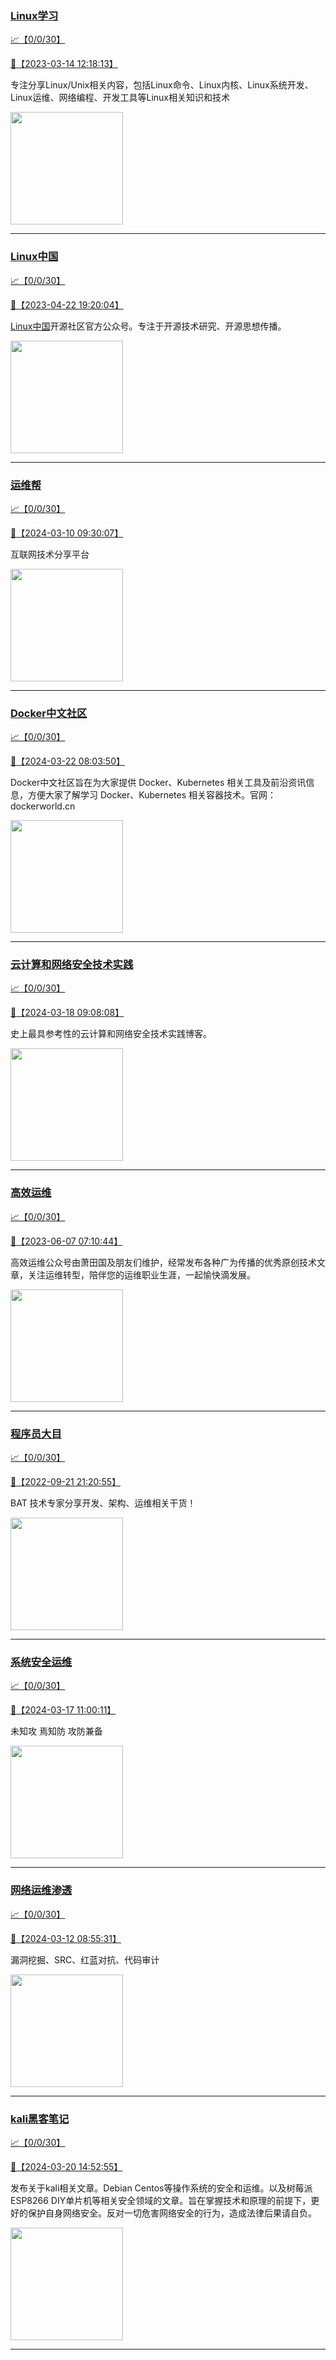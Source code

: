 
### [Linux学习](http://wechat.doonsec.com/wechat_echarts/?biz=MzI4MDEwNzAzNg==)

[:chart_with_upwards_trend:【0/0/30】](http://wechat.doonsec.com/wechat_echarts/?biz=MzI4MDEwNzAzNg==)

[:camera_flash:【2023-03-14 12:18:13】](https://mp.weixin.qq.com/s?__biz=MzI4MDEwNzAzNg==&mid=2649460110&idx=2&sn=d76412a9e0687ffe50c359ea4332a1a2&chksm=f3a2acfdc4d525ebb2f44288f886f46ce16507e0305ee1fcc74cb305757dd68610e87f461665&scene=27#wechat_redirect)

专注分享Linux/Unix相关内容，包括Linux命令、Linux内核、Linux系统开发、Linux运维、网络编程、开发工具等Linux相关知识和技术

<img align="top" width="180" src="http://open.weixin.qq.com/qr/code?username=gh_cb990d3ccd5f" alt="" />

---


### [Linux中国](http://wechat.doonsec.com/wechat_echarts/?biz=MjM5NjQ4MjYwMQ==)

[:chart_with_upwards_trend:【0/0/30】](http://wechat.doonsec.com/wechat_echarts/?biz=MjM5NjQ4MjYwMQ==)

[:camera_flash:【2023-04-22 19:20:04】](https://mp.weixin.qq.com/s?__biz=MjM5NjQ4MjYwMQ==&mid=2664678930&idx=3&sn=e1cd00ae476511afb34f4785124fb41a&chksm=bdcffd548ab87442b492af73b3af4e275b5439bd53b739798b806ed6947ab03e47e8efbe9a59&scene=27#wechat_redirect)

[Linux中国](https://linux.cn/)开源社区官方公众号。专注于开源技术研究、开源思想传播。

<img align="top" width="180" src="http://open.weixin.qq.com/qr/code?username=gh_52ef55f8adfd" alt="" />

---


### [运维帮](http://wechat.doonsec.com/wechat_echarts/?biz=MzA3MzYwNjQ3NA==)

[:chart_with_upwards_trend:【0/0/30】](http://wechat.doonsec.com/wechat_echarts/?biz=MzA3MzYwNjQ3NA==)

[:camera_flash:【2024-03-10 09:30:07】](https://mp.weixin.qq.com/s?__biz=MzA3MzYwNjQ3NA==&mid=2651301316&idx=1&sn=610fcfa74850e0f94b7671ae80f99632&chksm=85222be0d5af5dcfd0c01e8c3d73634a7048dd716cef0b2bdd188c53c4aa8e0bc9187f525dd2&scene=27&key=121f6f4accf38c7b9d562aa08f7e24941bdbf85b895130ce2fab567026dce78dcd03e28e5af8501917df73c47bf297b80cc0e538175657dd&ascene=0&uin=MzgxODQ4MjMz&devicetype=Windows+10+x64&version=63090819&lang=zh_CN&countrycode=GY&exportkey=n_ChQIAhIQb3wDT%2F4HuTLdPzvZpbQDlxLgAQIE97dBBAEAAAAAAOeOD4Nfb%2BYAAAAOpnltbLcz9gKNyK89dVj0so9sAAe%2BhVQ3uHe48gs7GBrh9hFV%2FfFaulrk69zdxqQ6YR%2BAoQP7gHbNWVXDPX2Wz%2BQ0TTcI9Ez9OzfhWenjBj%2BDYskkKTTpHu1xC91d7AZRg0M2eEntumgWeBtm1WQQJX1MJypF2Vugo6VmU8u2Bf5AnnNawiqp0d2E39XzZ%2BDoWbzTrdyoPVTpejkOGCvagodU9toGf1HwhNBcX%2BW%2FK8nkHXAqrwWgk%2FLCzL292MwORD1kNbnkEhvk&acctmode=0&pass_ticket=ebMkdUC160pTUnSIfCnfbVEWh6GW7y8hdD9Y3hezdMasc9GY6hXAHprpsrj8wzA3uCTO2kZGdMNrApB1DZ%2FUKQ%3D%3D&wx_header=1&scene=27#wechat_redirect)

互联网技术分享平台

<img align="top" width="180" src="http://open.weixin.qq.com/qr/code?username=gh_445a39329cd8" alt="" />

---


### [Docker中文社区](http://wechat.doonsec.com/wechat_echarts/?biz=MzI1NzI5NDM4Mw==)

[:chart_with_upwards_trend:【0/0/30】](http://wechat.doonsec.com/wechat_echarts/?biz=MzI1NzI5NDM4Mw==)

[:camera_flash:【2024-03-22 08:03:50】](https://mp.weixin.qq.com/s?__biz=MzI1NzI5NDM4Mw==&mid=2247497096&idx=1&sn=9320958111aa6e10edd7af40eb74ec1e&chksm=eb9ac2d1d258c58651b65827a6c70fbe4aa7e7b2d658fce6b2cb6712567e16a3c1180228fb0c&scene=27&key=bc6109e54101c9d1d2e31cb8634d39c37774ddc0b482857f4fe77c9707d6cddc727c4a54766dda62cea8dca07b88a8325c57a138c8851b32e3075547fc94bc9b62931d59ac021b615cd640cf7ced66de2d7f79975ed34ea18402fb0d430179e84af6d8b0b697111e4d074097530f8fbb04d6fb6cced33859b7cf93b556f7e8ab&ascene=0&uin=MzgxODQ4MjMz&devicetype=Windows+10+x64&version=63090819&lang=zh_CN&countrycode=GY&exportkey=n_ChQIAhIQn6REvViBYmSSoaJJDCqInhLgAQIE97dBBAEAAAAAAIORNTccCJIAAAAOpnltbLcz9gKNyK89dVj0FGSXDrflR7598Tt88I6tsSmIZNi7Aa%2Fac9cpsUiuYVus0IM82v37KA5B7TtcasEK6Cb2G2Eo4H0EHEXxYUAVkweZUAwU%2For11qEHtWWivBOENgpkT%2FVS%2BlhhNQJ4OYqEl9C8JBtcjADC867H74chp49fRMfUYJI3hTyCuB8ndYvxh7RDJXDNmiIYZCiTfbR3Jvqrhd6sQXFtKAqX6IRfuvaHPFlZua6S6%2BJPOaYEj9Dn24QkJDmORmR1&acctmode=0&pass_ticket=g4M%2FSGQAZlw1fhmKUmZeWqCQtxe%2BcrndBorUa44AtGUqebeWzln3%2F1vmfY8BgTd6P5waO%2FC9ZfWaysTct6n1yg%3D%3D&wx_header=1&scene=27#wechat_redirect)

Docker中文社区旨在为大家提供 Docker、Kubernetes 相关工具及前沿资讯信息，方便大家了解学习 Docker、Kubernetes 相关容器技术。官网：dockerworld.cn

<img align="top" width="180" src="http://open.weixin.qq.com/qr/code?username=gh_8620cb9f61a5" alt="" />

---


### [云计算和网络安全技术实践](http://wechat.doonsec.com/wechat_echarts/?biz=MzA3MjM5MDc2Nw==)

[:chart_with_upwards_trend:【0/0/30】](http://wechat.doonsec.com/wechat_echarts/?biz=MzA3MjM5MDc2Nw==)

[:camera_flash:【2024-03-18 09:08:08】](https://mp.weixin.qq.com/s?__biz=MzA3MjM5MDc2Nw==&mid=2650748306&idx=1&sn=f8b8d9c389402279d76782550df18d74&chksm=863af46161635d23a00b41429c78ebe0b0ae67fbb4ec89f3f0346dd5b8bcb6fca93d4515cbe4&scene=27&key=5908dba5334e39c70baa55953355c7dc26f8498d678c3ff37a1d86bbb6bdc86ac28ee4bf5aa2fb47da8d1a3d2e7624e6b30b8240ea12411afe3c39c06f29761344a0f0def2bac3042941197d5388e9fe5f4cca22da1cb9bc74d498bfbef0677c72c7144c9ff0c8bf9aea432a54d24b4c22479b3a8c05e5cc904b78376037d858&ascene=0&uin=MzgxODQ4MjMz&devicetype=Windows+10+x64&version=63090819&lang=zh_CN&countrycode=GY&exportkey=n_ChQIAhIQ%2BkAOUkppiC6nN6S7C8KVGhLgAQIE97dBBAEAAAAAAAcsDzc8PVYAAAAOpnltbLcz9gKNyK89dVj0%2BJt2YEKbcEYDPZI2K%2FKf%2F2pZ7MeO7MN8EDy%2BijMU1j3P6dNCH5UpdKl%2BtN%2FQz3v2tRGBZyyJudTvRm1MDSkB1OzqREZdrbZCjasz4P6tHf1a8F1fgqyO%2BEpp36ip6UiASD6jeHy9P1HTxO3c8aGPjjJgngybuPA%2Fl4BTLT9KgRd7SEWZzT9zYteXAvFpGWohyBnNlQmYNZPJ3l8BABaTN1XIX9fhETkezeT2w7F5txDbv5Sy8LXfFyds&acctmode=0&pass_ticket=E2%2B%2B7ROYiXFLuc%2F5FZDbOnpYzheZ7j8cwz%2FYXuFzO3%2FW9RiOe%2BmlDx6v9G65KhHCR7OxYzokGqTSm5Ev%2B0HXSQ%3D%3D&wx_header=1&scene=27#wechat_redirect)

史上最具参考性的云计算和网络安全技术实践博客。

<img align="top" width="180" src="http://open.weixin.qq.com/qr/code?username=gh_34d6b0cb5633" alt="" />

---


### [高效运维](http://wechat.doonsec.com/wechat_echarts/?biz=MzA4Nzg5Nzc5OA==)

[:chart_with_upwards_trend:【0/0/30】](http://wechat.doonsec.com/wechat_echarts/?biz=MzA4Nzg5Nzc5OA==)

[:camera_flash:【2023-06-07 07:10:44】](https://mp.weixin.qq.com/s?__biz=MzA4Nzg5Nzc5OA==&mid=2651734637&idx=4&sn=2e47f69f965e98f599fed75ddb3837ef&chksm=8bc881c4bcbf08d2df71b5670c0499709a5281229287b15d178de64108ac464cd1f023287884&scene=27#wechat_redirect)

高效运维公众号由萧田国及朋友们维护，经常发布各种广为传播的优秀原创技术文章，关注运维转型，陪伴您的运维职业生涯，一起愉快滴发展。

<img align="top" width="180" src="http://open.weixin.qq.com/qr/code?username=gh_0fdeda7cb50a" alt="" />

---


### [程序员大目](http://wechat.doonsec.com/wechat_echarts/?biz=MzI4ODQ3NjE2OA==)

[:chart_with_upwards_trend:【0/0/30】](http://wechat.doonsec.com/wechat_echarts/?biz=MzI4ODQ3NjE2OA==)

[:camera_flash:【2022-09-21 21:20:55】](https://mp.weixin.qq.com/s?__biz=MzI4ODQ3NjE2OA==&mid=2247500356&idx=1&sn=69754a844e3a51a5427a0efec6aa45bd&chksm=ec3f5f23db48d6353810ef9157baf1fc90adbd884423aba73bd00450e5e6777e6e46dbe30489&scene=27&key=512fb80aa4f22d2a8ac8a7af6059d9b697eaef75ed0476d4690fc363cab93d636f7775d20d20fd3b1cd8bc051e62783ef79a2497a6b927846f0446f0af1324426177ebc087d480f11223e6aa409b2a26ab3d9ac220856bd51003dc89dc5306590dc812175fea69cf84266821b6f428181384d29a2d5a699f58c3d897ce4f980a&ascene=15&uin=MTA3Mzc3OTIzNQ%3D%3D&devicetype=Windows+Server+2016+x64&version=63070517&lang=zh_CN&session_us=gh_5f81484d311e&exportkey=AfaIj87lbeDD6CwHew4i%2FSM%3D&acctmode=0&pass_ticket=nP6spRM8hMyiazMifMuFetRdSji3u6F4iU1PoNglFE6zGbwDRWX%2F4QyvCBMQQBay&wx_header=0&fontgear=2&scene=27#wechat_redirect)

BAT 技术专家分享开发、架构、运维相关干货！

<img align="top" width="180" src="http://open.weixin.qq.com/qr/code?username=gh_e6849e368b5f" alt="" />

---


### [系统安全运维](http://wechat.doonsec.com/wechat_echarts/?biz=Mzk0NjE0NDc5OQ==)

[:chart_with_upwards_trend:【0/0/30】](http://wechat.doonsec.com/wechat_echarts/?biz=Mzk0NjE0NDc5OQ==)

[:camera_flash:【2024-03-17 11:00:11】](https://mp.weixin.qq.com/s?__biz=Mzk0NjE0NDc5OQ==&mid=2247523178&idx=3&sn=64e38db460e5ac010dc4d49329f60c9a&chksm=c26c387b9b291f0856ca27727a0839b03ef200a465a6c88ffb189ba871d2e6bea06f2b28a1c1&scene=27&key=5908dba5334e39c7b82b60c53fdf342639b52899bf0417ac20445a766cd06414895c247681657ab97b629af4b44c62e0ccca1f53da6d637197241b7cfb96d7297e075f7a0ee0bc463c312ced9aab2cef0c1ea14e9b176e25a4c42e4383a1c39b930b1eb87fa8a80cc608b6c3eae21fe6b0f4cfcfbc9bbfba2fcd3a86b80d8f01&ascene=0&uin=MzgxODQ4MjMz&devicetype=Windows+10+x64&version=63090819&lang=zh_CN&countrycode=GY&exportkey=n_ChQIAhIQEEp8w0UBocW7uussQmmjMhLgAQIE97dBBAEAAAAAACqmGiOqOlgAAAAOpnltbLcz9gKNyK89dVj0U08hSajI5MnhjTLxUDOzNErevbLKVcGdifjdpQ4Wd0z5rX3LPzRVk1bjeq4BQYN6zIGG1zoFzi4dSkAfl3vQ5xLNYqzGNYgj%2B8Bf6WPpzetVQT0lbmnNHoIQask5NP2XQkVoT5qukTjeDbdIq7REsYEv9D9qGO5JfaTGULh8EibH9gCmDw1MXGgnGGfb5%2FShcTarssPQhbiMB6Ape1FdQ9S9NY6Ghn76ULb3cmbodowcs19gzPFBTT7A&acctmode=0&pass_ticket=E2%2B%2B7ROYiXFLuc%2F5FZDbOnpYzheZ7j8cwz%2FYXuFzO39xmvDkebgmx9jMY0a%2BLnH5n5rM1PfRRFPZZzHCGAemDg%3D%3D&wx_header=1&scene=27#wechat_redirect)

未知攻 焉知防 攻防兼备

<img align="top" width="180" src="http://open.weixin.qq.com/qr/code?username=gh_2c298b630170" alt="" />

---


### [网络运维渗透](http://wechat.doonsec.com/wechat_echarts/?biz=MzA3MjMxODUwNg==)

[:chart_with_upwards_trend:【0/0/30】](http://wechat.doonsec.com/wechat_echarts/?biz=MzA3MjMxODUwNg==)

[:camera_flash:【2024-03-12 08:55:31】](https://mp.weixin.qq.com/s?__biz=MzA3MjMxODUwNg==&mid=2247486469&idx=1&sn=0f64454d78aa556c32577a3fba163766&chksm=9e52497e46d1988e2d69b2d5afceaeec25a845ca338b675f2a68c0ecc1c4f0e3bc183827cdf0&scene=27&key=5deb1589c6ccacf62e6881f947ddbb1256b032d1dc9855c2155c3512be9d75768c8f308779f559fe8cb18d39db6337a42642f40b8059679be2d4f2c985196406fab332801589e6c74265f4862081849174cd23df69af27a206d4f39947175803c010ccf0a0e6ed29193bea5b31527976ec97910a4ced733961ca719906853db4&ascene=0&uin=MzgxODQ4MjMz&devicetype=Windows+10+x64&version=63090819&lang=zh_CN&countrycode=GY&exportkey=n_ChQIAhIQ92w%2BWqDWKit8FQMypiW3uRLgAQIE97dBBAEAAAAAAEHqGs0eZCgAAAAOpnltbLcz9gKNyK89dVj0qBlZjM%2B379R%2BzmulpbZF9GTITyAzzccZ%2B62tvsiRghptCOjN%2FvisIfyQpJt5GHZ8%2F5bJy7xLXVgLBCcyGnp92LS8NvMYcqzL0uYIeEWc45JcfvnfiXmFkQHdYZg6dCK5DgQQdei6pwwt43mOBohWYU3S05ijWI2MxPlJcHgegjszRqQbRUXFlZCBC%2BNYAidElhlM8rkmH16Z26hvnYdTTiKxembmKWbm0aI0CjsXnVQsWM2QNJADFyWd&acctmode=0&pass_ticket=aWlwATyivUSQXKV2W6DxwTvNEPAOCOzmvLEs9gswSgMg6TIuUrccHs55Tiea0bixe3VXDYLG7CDqlOr0jpZlGg%3D%3D&wx_header=1&scene=27#wechat_redirect)

漏洞挖掘、SRC、红蓝对抗、代码审计

<img align="top" width="180" src="http://open.weixin.qq.com/qr/code?username=gh_304f5239b3b0" alt="" />

---


### [kali黑客笔记](http://wechat.doonsec.com/wechat_echarts/?biz=MzkxMzIwNTY1OA==)

[:chart_with_upwards_trend:【0/0/30】](http://wechat.doonsec.com/wechat_echarts/?biz=MzkxMzIwNTY1OA==)

[:camera_flash:【2024-03-20 14:52:55】](https://mp.weixin.qq.com/s?__biz=MzkxMzIwNTY1OA==&mid=2247503689&idx=1&sn=f6dc1f97795737c362033a747e8f3518&chksm=c0479708a612359f42cfcfec8abee993c967c2d1406bf1d413501c772b7cf998a640495174fe&scene=27#wechat_redirect)

发布关于kali相关文章。Debian Centos等操作系统的安全和运维。以及树莓派 ESP8266 DIY单片机等相关安全领域的文章。旨在掌握技术和原理的前提下，更好的保护自身网络安全。反对一切危害网络安全的行为，造成法律后果请自负。

<img align="top" width="180" src="http://open.weixin.qq.com/qr/code?username=gh_fbcaf351ddc1" alt="" />

---

